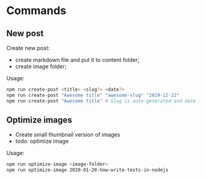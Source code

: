 # Commands

## New post

Create new post:

- create markdown file and put it to content folder;
- create image folder;

Usage:

```bash
npm run create-post <title> <slug?> <date?>
npm run create-post "Awesome title" "awesome-slug" "2019-12-22"
npm run create-post "Awesome title" # Slug is auto-generated and date is current
```

## Optimize images

- Create small thumbnail version of images
- todo: optimize image

Usage:

```bash
npm run optimize-image <image-folder>
npm run optimize-image 2020-01-28-how-write-tests-in-nodejs
```
